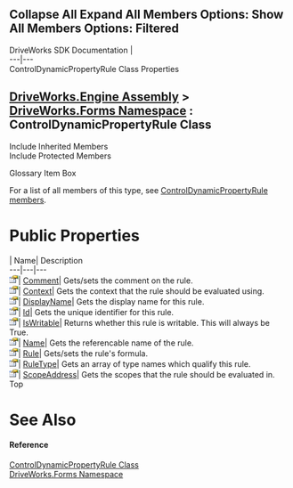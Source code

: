 Collapse All Expand All Members Options: Show All  Members Options: Filtered   
---  
DriveWorks SDK Documentation  |   
---|---  
ControlDynamicPropertyRule Class Properties   
  
[DriveWorks.Engine Assembly](topic2156.md) > [DriveWorks.Forms Namespace](topic7266.md) : ControlDynamicPropertyRule Class  
---  
  
Include Inherited Members    
Include Protected Members    


Glossary Item Box

For a list of all members of this type, see [ControlDynamicPropertyRule members](topic7789.md).

# Public Properties

| Name| Description  
---|---|---  
![Public Property](dotnetimages/publicProperty.gif)| [Comment](topic7797.md)| Gets/sets the comment on the rule.   
![Public Property](dotnetimages/publicProperty.gif)| [Context](topic7798.md)| Gets the context that the rule should be evaluated using.   
![Public Property](dotnetimages/publicProperty.gif)| [DisplayName](topic7799.md)| Gets the display name for this rule.   
![Public Property](dotnetimages/publicProperty.gif)| [Id](topic7800.md)| Gets the unique identifier for this rule.   
![Public Property](dotnetimages/publicProperty.gif)| [IsWritable](topic7801.md)| Returns whether this rule is writable. This will always be True.   
![Public Property](dotnetimages/publicProperty.gif)| [Name](topic7802.md)| Gets the referencable name of the rule.   
![Public Property](dotnetimages/publicProperty.gif)| [Rule](topic7803.md)| Gets/sets the rule's formula.   
![Public Property](dotnetimages/publicProperty.gif)| [RuleType](topic7804.md)| Gets an array of type names which qualify this rule.   
![Public Property](dotnetimages/publicProperty.gif)| [ScopeAddress](topic7805.md)| Gets the scopes that the rule should be evaluated in.   
Top

# See Also

#### Reference

[ControlDynamicPropertyRule Class](topic7788.md)   
[DriveWorks.Forms Namespace](topic7266.md)



